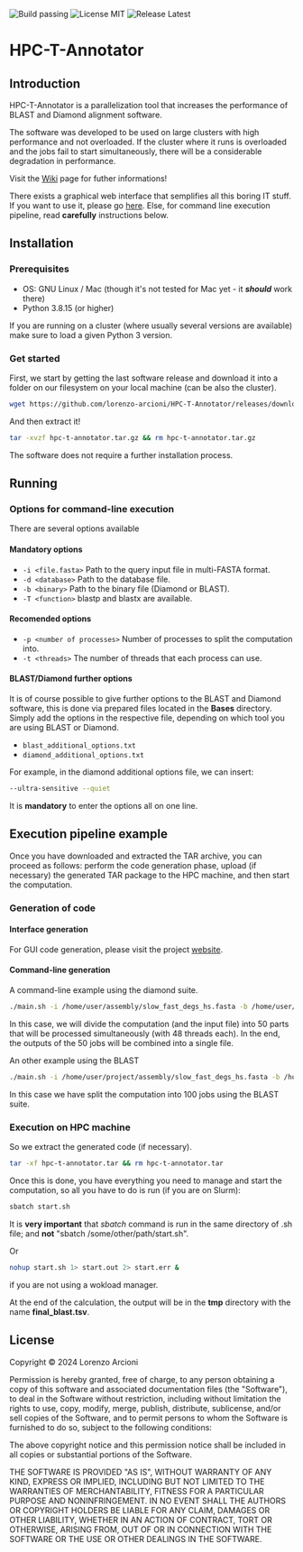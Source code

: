 ![Build passing](https://img.shields.io/badge/build-passing-success)
![License MIT](https://img.shields.io/badge/license-MIT-success)
![Release Latest](https://img.shields.io/badge/release-latest-blue)

# HPC-T-Annotator
## Introduction

HPC-T-Annotator is a parallelization tool that increases the performance of BLAST and Diamond alignment software. 

The software was developed to be used on large clusters with high performance and not overloaded. If the cluster where it runs is overloaded and the jobs fail to start simultaneously, there will be a considerable degradation in performance.

Visit the  <a href="https://github.com/lorenzo-arcioni/HPC-T-Annotator/wiki">Wiki</a> page for futher informations!

There exists a graphical web interface that semplifies all this boring IT stuff. If you want to use it, please go [here](http://raganella.deb.unitus.it:49152). Else, for command line execution pipeline, read **carefully** instructions below.

## Installation
### Prerequisites

- OS: GNU Linux / Mac (though it's not tested for Mac yet - it _**should**_ work there)
- Python 3.8.15 (or higher)

If you are running on a cluster (where usually several versions are available) make sure to load a given Python 3 version.

### Get started
First, we start by getting the last software release and download it into a folder on our filesystem on your local machine (can be also the cluster).
```sh
wget https://github.com/lorenzo-arcioni/HPC-T-Annotator/releases/download/v1/hpc-t-annotator.tar.gz
```

And then extract it!

```sh
tar -xvzf hpc-t-annotator.tar.gz && rm hpc-t-annotator.tar.gz
```

The software does not require a further installation process.

## Running
### Options for command-line execution
There are several options available
#### Mandatory options

- `-i <file.fasta>`
    Path to the query input file in multi-FASTA format. 
- `-d <database>`
    Path to the database file. 
- `-b <binary>`
    Path to the binary file (Diamond or BLAST). 
- `-T <function>`
    blastp and blastx are available.

#### Recomended options
- `-p <number of processes>`
    Number of processes to split the computation into.
- `-t <threads>`
    The number of threads that each process can use. 

#### BLAST/Diamond further options
It is of course possible to give further options to the BLAST and Diamond software, this is done via prepared files located in the **Bases** directory.
Simply add the options in the respective file, depending on which tool you are using BLAST or Diamond.

- `blast_additional_options.txt`
- `diamond_additional_options.txt`

For example, in the diamond additional options file, we can insert:
```sh
--ultra-sensitive --quiet
```
It is **mandatory** to enter the options all on one line.

## Execution pipeline example
Once you have downloaded and extracted the TAR archive, you can proceed as follows: perform the code generation phase, upload (if necessary) the generated TAR package to the HPC machine, and then start the computation.

### Generation of code

#### Interface generation

For GUI code generation, please visit the project [website](http://raganella.deb.unitus.it:49152).

#### Command-line generation
A command-line example using the diamond suite.
```sh
./main.sh -i /home/user/assembly/slow_fast_degs_hs.fasta -b /home/user/BANCHE_OMOLOGY/diamond -T blastx -t 48 -D -d /home/user/BANCHE_OMOLOGY/NR/nr.dmnd -p 50
```
In this case, we will divide the computation (and the input file) into 50 parts that will be processed simultaneously (with 48 threads each). In the end, the outputs of the 50 jobs will be combined into a single file.

An other example using the BLAST
```sh
./main.sh -i /home/user/project/assembly/slow_fast_degs_hs.fasta -b /home/blast/blastx -T blastx -t 48 -d /home/user/DB/nr -p 100
```

In this case we have split the computation into 100 jobs using the BLAST suite.

### Execution on HPC machine
So we extract the generated code (if necessary).
```sh
tar -xf hpc-t-annotator.tar && rm hpc-t-annotator.tar
```
Once this is done, you have everything you need to manage and start the computation, so all you have to do is run (if you are on Slurm):

```sh
sbatch start.sh
```

It is **very important** that *sbatch* command is run in the same directory of .sh file; and **not** "sbatch /some/other/path/start.sh".


Or 

```sh
nohup start.sh 1> start.out 2> start.err &
```

if you are not using a wokload manager.


At the end of the calculation, the output will be in the **tmp** directory with the name **final_blast.tsv**.

## License

Copyright © 2024 Lorenzo Arcioni

Permission is hereby granted, free of charge, to any person
obtaining a copy of this software and associated documentation
files (the "Software"), to deal in the Software without
restriction, including without limitation the rights to use,
copy, modify, merge, publish, distribute, sublicense, and/or sell
copies of the Software, and to permit persons to whom the
Software is furnished to do so, subject to the following
conditions:

The above copyright notice and this permission notice shall be
included in all copies or substantial portions of the Software.

THE SOFTWARE IS PROVIDED "AS IS", WITHOUT WARRANTY OF ANY KIND,
EXPRESS OR IMPLIED, INCLUDING BUT NOT LIMITED TO THE WARRANTIES
OF MERCHANTABILITY, FITNESS FOR A PARTICULAR PURPOSE AND
NONINFRINGEMENT. IN NO EVENT SHALL THE AUTHORS OR COPYRIGHT
HOLDERS BE LIABLE FOR ANY CLAIM, DAMAGES OR OTHER LIABILITY,
WHETHER IN AN ACTION OF CONTRACT, TORT OR OTHERWISE, ARISING
FROM, OUT OF OR IN CONNECTION WITH THE SOFTWARE OR THE USE OR
OTHER DEALINGS IN THE SOFTWARE.
